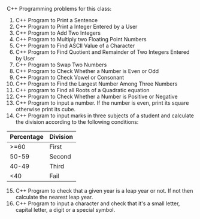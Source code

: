 C++ Programming problems for this class:

1. C++ Program to Print a Sentence
2. C++ Program to Print a Integer Entered by a User
3. C++ Program to Add Two Integers
4. C++ Program to Multiply two Floating Point Numbers
5. C++ Program to Find ASCII Value of a Character
6. C++ Program to Find Quotient and Remainder of Two Integers
Entered by User
7. C++ Program to Swap Two Numbers
8. C++ Program to Check Whether a Number is Even or Odd
9. C++ Program to Check Vowel or Consonant
10. C++ Program to Find the Largest Number Among Three Numbers
11. C++ program to Find all Roots of a Quadratic equation
12. C++ Program to Check Whether a Number is Positive or Negative
13. C++ Program to input a number. If the number is even, print its square otherwise print its cube.
14. C++ Program to input marks in three subjects of a student and calculate the division according to the following conditions:

| Percentage | Division |
|------------|----------|
| >=60       | First    |
| 50-59      | Second   |
| 40-49      | Third    |
| <40        | Fail     |

15. C++ Program to check that a given year is a leap year or not.
If not then calculate the nearest leap year.
16. C++ Program to input a character and check that it's a small letter, capital letter, a digit or a special symbol.
